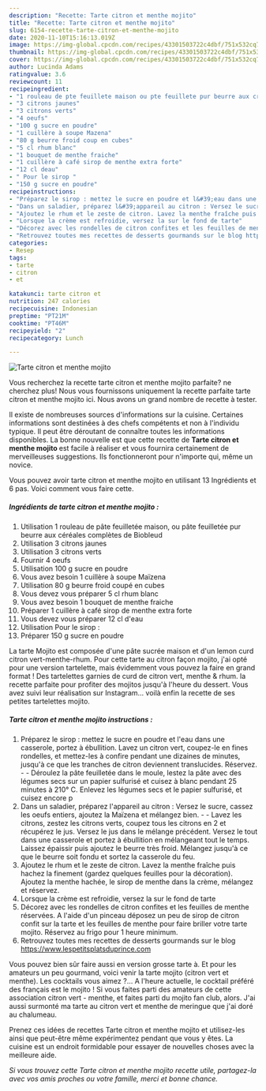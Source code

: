 ```yaml
---
description: "Recette: Tarte citron et menthe mojito"
title: "Recette: Tarte citron et menthe mojito"
slug: 6154-recette-tarte-citron-et-menthe-mojito
date: 2020-11-10T15:16:13.019Z
image: https://img-global.cpcdn.com/recipes/43301503722c4dbf/751x532cq70/tarte-citron-et-menthe-mojito-photo-principale-de-la-recette.jpg
thumbnail: https://img-global.cpcdn.com/recipes/43301503722c4dbf/751x532cq70/tarte-citron-et-menthe-mojito-photo-principale-de-la-recette.jpg
cover: https://img-global.cpcdn.com/recipes/43301503722c4dbf/751x532cq70/tarte-citron-et-menthe-mojito-photo-principale-de-la-recette.jpg
author: Lucinda Adams
ratingvalue: 3.6
reviewcount: 11
recipeingredient:
- "1 rouleau de pte feuillete maison ou pte feuillete pur beurre aux crales compltes de Biobleud"
- "3 citrons jaunes"
- "3 citrons verts"
- "4 oeufs"
- "100 g sucre en poudre"
- "1 cuillère à soupe Mazena"
- "80 g beurre froid coup en cubes"
- "5 cl rhum blanc"
- "1 bouquet de menthe fraiche"
- "1 cuillère à café sirop de menthe extra forte"
- "12 cl deau"
- " Pour le sirop "
- "150 g sucre en poudre"
recipeinstructions:
- "Préparez le sirop : mettez le sucre en poudre et l&#39;eau dans une casserole, portez à ébullition. Lavez un citron vert, coupez-le en fines rondelles, et mettez-les à confire pendant une dizaines de minutes, jusqu&#39;à ce que les tranches de citron deviennent translucides. Réservez.  Déroulez la pâte feuilletée dans le moule, lestez la pâte avec des légumes secs sur un papier sulfurisé et cuisez à blanc pendant 25 minutes à 210° C. Enlevez les légumes secs et le papier sulfurisé, et cuisez encore p"
- "Dans un saladier, préparez l&#39;appareil au citron : Versez le sucre, cassez les oeufs entiers, ajoutez la Maïzena et mélangez bien.  Lavez les citrons, zestez les citrons verts, coupez tous les citrons en 2 et récupérez le jus. Versez le jus dans le mélange précédent. Versez le tout dans une casserole et portez à ébullition en mélangeant tout le temps. Laissez épaissir puis ajoutez le beurre très froid. Mélangez jusqu&#39;à ce que le beurre soit fondu et sortez la casserole du feu."
- "Ajoutez le rhum et le zeste de citron. Lavez la menthe fraîche puis hachez la finement (gardez quelques feuilles pour la décoration). Ajoutez la menthe hachée, le sirop de menthe dans la crème, mélangez et réservez."
- "Lorsque la crème est refroidie, versez la sur le fond de tarte"
- "Décorez avec les rondelles de citron confites et les feuilles de menthe réservées. A l&#39;aide d&#39;un pinceau déposez un peu de sirop de citron confit sur la tarte et les feuilles de menthe pour faire briller votre tarte mojito. Réservez au frigo pour 1 heure minimum."
- "Retrouvez toutes mes recettes de desserts gourmands sur le blog https://www.lespetitsplatsduprince.com"
categories:
- Resep
tags:
- tarte
- citron
- et

katakunci: tarte citron et 
nutrition: 247 calories
recipecuisine: Indonesian
preptime: "PT21M"
cooktime: "PT46M"
recipeyield: "2"
recipecategory: Lunch

---
```



![Tarte citron et menthe mojito](https://img-global.cpcdn.com/recipes/43301503722c4dbf/751x532cq70/tarte-citron-et-menthe-mojito-photo-principale-de-la-recette.jpg)

Vous recherchez la recette tarte citron et menthe mojito parfaite? ne cherchez plus! Nous vous fournissons uniquement la recette parfaite tarte citron et menthe mojito ici. Nous avons un grand nombre de recette à tester.

Il existe de nombreuses sources d'informations sur la cuisine. Certaines informations sont destinées à des chefs compétents et non à l'individu typique. Il peut être déroutant de connaître toutes les informations disponibles. La bonne nouvelle est que cette recette de <strong> Tarte citron et menthe mojito </strong> est facile à réaliser et vous fournira certainement de merveilleuses suggestions. Ils fonctionneront pour n'importe qui, même un novice.

<!--inarticleads1-->

Vous pouvez avoir tarte citron et menthe mojito en utilisant 13 Ingrédients et 6 pas. Voici comment vous faire cette.

##### Ingrédients de tarte citron et menthe mojito :

1. Utilisation 1 rouleau de pâte feuilletée maison, ou pâte feuilletée pur beurre aux céréales complètes de Biobleud
1. Utilisation 3 citrons jaunes
1. Utilisation 3 citrons verts
1. Fournir 4 oeufs
1. Utilisation 100 g sucre en poudre
1. Vous avez besoin 1 cuillère à soupe Maïzena
1. Utilisation 80 g beurre froid coupé en cubes
1. Vous devez vous préparer 5 cl rhum blanc
1. Vous avez besoin 1 bouquet de menthe fraiche
1. Préparer 1 cuillère à café sirop de menthe extra forte
1. Vous devez vous préparer 12 cl d&#39;eau
1. Utilisation  Pour le sirop :
1. Préparer 150 g sucre en poudre


La tarte Mojito est composée d&#39;une pâte sucrée maison et d&#39;un lemon curd citron vert-menthe-rhum. Pour cette tarte au citron façon mojito, j&#39;ai opté pour une version tartelette, mais évidemment vous pouvez la faire en grand format ! Des tartelettes garnies de curd de citron vert, menthe &amp; rhum. la recette parfaite pour profiter des mojitos jusqu&#39;à l&#39;heure du dessert. Vous avez suivi leur réalisation sur Instagram… voilà enfin la recette de ses petites tartelettes mojito. 

<!--inarticleads2-->

##### Tarte citron et menthe mojito instructions :

1. Préparez le sirop : mettez le sucre en poudre et l&#39;eau dans une casserole, portez à ébullition. Lavez un citron vert, coupez-le en fines rondelles, et mettez-les à confire pendant une dizaines de minutes, jusqu&#39;à ce que les tranches de citron deviennent translucides. Réservez. -  - Déroulez la pâte feuilletée dans le moule, lestez la pâte avec des légumes secs sur un papier sulfurisé et cuisez à blanc pendant 25 minutes à 210° C. Enlevez les légumes secs et le papier sulfurisé, et cuisez encore p
1. Dans un saladier, préparez l&#39;appareil au citron : Versez le sucre, cassez les oeufs entiers, ajoutez la Maïzena et mélangez bien. -  - Lavez les citrons, zestez les citrons verts, coupez tous les citrons en 2 et récupérez le jus. Versez le jus dans le mélange précédent. Versez le tout dans une casserole et portez à ébullition en mélangeant tout le temps. Laissez épaissir puis ajoutez le beurre très froid. Mélangez jusqu&#39;à ce que le beurre soit fondu et sortez la casserole du feu.
1. Ajoutez le rhum et le zeste de citron. Lavez la menthe fraîche puis hachez la finement (gardez quelques feuilles pour la décoration). Ajoutez la menthe hachée, le sirop de menthe dans la crème, mélangez et réservez.
1. Lorsque la crème est refroidie, versez la sur le fond de tarte
1. Décorez avec les rondelles de citron confites et les feuilles de menthe réservées. A l&#39;aide d&#39;un pinceau déposez un peu de sirop de citron confit sur la tarte et les feuilles de menthe pour faire briller votre tarte mojito. Réservez au frigo pour 1 heure minimum.
1. Retrouvez toutes mes recettes de desserts gourmands sur le blog https://www.lespetitsplatsduprince.com


Vous pouvez bien sûr faire aussi en version grosse tarte à. Et pour les amateurs un peu gourmand, voici venir la tarte mojito (citron vert et menthe). Les cocktails vous aimez ?… A l&#39;heure actuelle, le cocktail préféré des français est le mojito ! Si vous faites parti des amateurs de cette association citron vert - menthe, et faites parti du mojito fan club, alors. J&#39;ai aussi surmonté ma tarte au citron vert et menthe de meringue que j&#39;ai doré au chalumeau. 

<!--inarticleads1-->

<p>
Prenez ces idées de recettes Tarte citron et menthe mojito et utilisez-les ainsi que peut-être même expérimentez pendant que vous y êtes. La cuisine est un endroit formidable pour essayer de nouvelles choses avec la meilleure aide.
</p>

<p>
<i>Si vous trouvez cette Tarte citron et menthe mojito recette utile, partagez-la avec vos amis proches ou votre famille, merci et bonne chance.</i>
</p>

